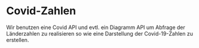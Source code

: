 # Covid-Zahlen
Wir benutzen eine Covid API und evtl. ein Diagramm API um  Abfrage der Länderzahlen zu realisieren so wie eine Darstellung der Covid-19-Zahlen zu erstellen.
